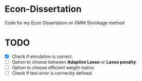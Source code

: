 # Econ-Dissertation
Code for my Econ Dissertation on GMM Shrinkage method
# TODO
- [x] Check if simulation is correct.
- [ ] Option to choose between **Adaptive Lasso** or **Lasso penalty**.
- [ ] Option to choose efficient weight matrix.
- [ ] Check if test error is corrrectly defined.
